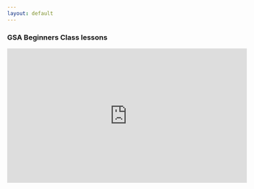 ```yaml
---
layout: default
---
```


### GSA Beginners Class lessons

<iframe width="560" height="315" src="https://www.youtube.com/embed/cyBG6AQ69x4" frameborder="0" allow="accelerometer; autoplay; clipboard-write; encrypted-media; gyroscope; picture-in-picture" allowfullscreen></iframe>
